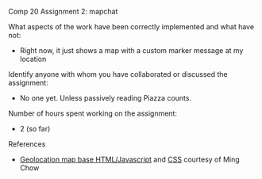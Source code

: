Comp 20 Assignment 2: mapchat

What aspects of the work have been correctly implemented and what have not:
* Right now, it just shows a map with a custom marker message at my location

Identify anyone with whom you have collaborated or discussed the assignment:
* No one yet. Unless passively reading Piazza counts.

Number of hours spent working on the assignment:
* 2 (so far)

References
* [Geolocation map base HTML/Javascript](https://github.com/tuftsdev/WebProgramming/blob/gh-pages/examples/google_maps/geolocation_map.html) and [CSS](https://github.com/tuftsdev/WebProgramming/blob/gh-pages/examples/google_maps/geolocation_map_style.css) courtesy of Ming Chow
